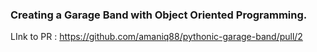 ### Creating a Garage Band with Object Oriented Programming.

LInk to PR : https://github.com/amaniq88/pythonic-garage-band/pull/2
 